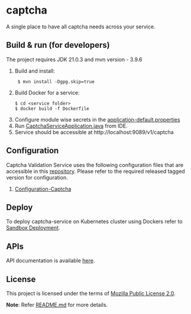 # captcha
A single place to have all captcha needs across your service. 

## Build & run (for developers)
The project requires JDK 21.0.3
and mvn version - 3.9.6
1. Build and install:
    ```
     $ mvn install -Dgpg.skip=true
    ```
2.  Build Docker for a service:
    ```
    $ cd <service folder>
    $ docker build -f Dockerfile
3. Configure module wise secrets in the [application-default.properties](captcha-validation-service/src/main/resources/application-default.properties)
4. Run [CaptchaServiceApplication.java](captcha-validation-service/src/main/java/io/mosip/captcha/CaptchaServiceApplication.java) from IDE.
5. Service should be accessible at http://localhost:9089/v1/captcha

## Configuration
Captcha Validation Service uses the following configuration files that are accessible in this [repository](https://github.com/mosip/mosip-config/tree/master).
Please refer to the required released tagged version for configuration.
1. [Configuration-Captcha](https://github.com/mosip/mosip-config/blob/master/captcha-default.properties)

## Deploy
To deploy captcha-service on Kubernetes cluster using Dockers refer to [Sandbox Deployment](https://docs.mosip.io/1.2.0/deploymentnew/v3-installation).

## APIs
API documentation is available [here](https://mosip.github.io/documentation/1.2.0/1.2.0.html).

## License
This project is licensed under the terms of [Mozilla Public License 2.0](LICENSE).

**Note**: Refer [README.md](captcha-validation-service/README.md) for more details.
